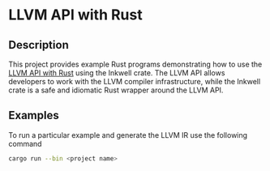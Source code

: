 # LLVM API with Rust

## Description
This project provides example Rust programs demonstrating how to use the [LLVM API with Rust](https://www.amazon.com/LLVM-API-Rust-Vishal-Patil/dp/B0CGKVFFX5/ref=tmm_pap_swatch_0?_encoding=UTF8&qid=1693873197&sr=8-1) using the Inkwell crate. The LLVM API allows developers to work with the LLVM compiler infrastructure, while the Inkwell crate is a safe and idiomatic Rust wrapper around the LLVM API.

## Examples
To run a particular example and generate the LLVM IR use the following command

```bash
cargo run --bin <project name>
```

